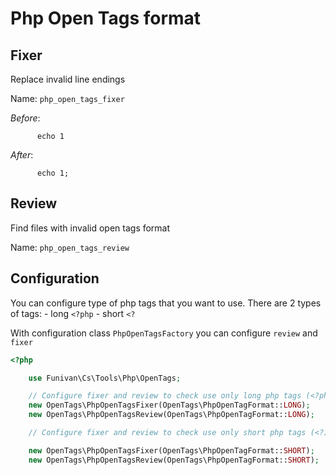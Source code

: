 # Php Open Tags format

## Fixer
  Replace invalid line endings

  Name: `php_open_tags_fixer`

  *Before*:
  ```<?php
        echo 1
  ```

  *After*:
  ```<?
        echo 1;
  ```


## Review
  Find files with invalid open tags format

  Name: `php_open_tags_review`



## Configuration
You can configure type of php tags that you want to use.
There are 2 types of tags:
    - long `<?php`
    - short `<?`

With configuration class `PhpOpenTagsFactory` you can configure `review` and `fixer`

```php
<?php

    use Funivan\Cs\Tools\Php\OpenTags;

    // Configure fixer and review to check use only long php tags (<?php)
    new OpenTags\PhpOpenTagsFixer(OpenTags\PhpOpenTagFormat::LONG);
    new OpenTags\PhpOpenTagsReview(OpenTags\PhpOpenTagFormat::LONG);

    // Configure fixer and review to check use only short php tags (<?)

    new OpenTags\PhpOpenTagsFixer(OpenTags\PhpOpenTagFormat::SHORT);
    new OpenTags\PhpOpenTagsReview(OpenTags\PhpOpenTagFormat::SHORT);


```

